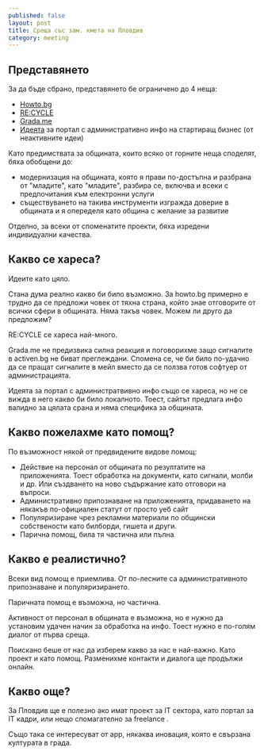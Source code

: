 ```yaml
---
published: false
layout: post
title: Среща със зам. кмета на Пловдив
category: meeting
---
```



## Представянето
За да бъде сбрано, представянето бе ограничено до 4 неща:
 - [Howto.bg](http://www.obshtestvo.bg/project/howto.html)
 - [RE:CYCLE](http://www.obshtestvo.bg/project/recycle.html)
 - [Grada.me](http://www.obshtestvo.bg/project/grada.me.html)
 - [Идеята](https://github.com/obshtestvo-idei/small-business-portal) за портал с административно инфо на стартиращ бизнес (от неактивните идеи)

Като предимствата за общината, които всяко от горните неща споделят, бяха обобщени до:
 - модернизация на общината, която я прави по-достъпна и разбрана от "младите", като "младите", разбира се, включва и всеки с предпочитания към електронни услуги
 - съществуването на такива инструменти изгражда доверие в общината и я опеределя като община с желание за развитие

Отделно, за всеки от споменатите проекти, бяха изредени индивидуални качества.

## Какво се хареса?
Идеите като цяло. 

Стана дума реално какво би било възможно. За howto.bg примерно е трудно да се предложи човек от тяхна страна, който знае отговорите от всички сфери в общината. Няма такъв човек. Можем ли друго да предложим? 

RE:CYCLE се хареса най-много. 

Grada.me не предизвика силна реакция и поговорихме защо сигналите в activen.bg не биват преглеждани. Спомена се, че би било по-удачно да се пращат сигналите в мейл вместо да се ползва готов софтуер от администрацията.

Идеята за портал с администратвивно инфо също се хареса, но не се вижда в него какво би било локалното. Тоест, сайтът предлага инфо валидно за цялата срана и няма специфика за общината.


## Какво пожелахме като помощ?
По възможност някой от предвидените видове помощ:

 - Действие на персонал от общината по резултатите на приложенията. Тоест обработка на документи, като сигнали, молби и др. Или създването на ново съдържание като отговори на въпроси.
 - Административно припознаване на приложенията, придаването на някакъв по-официален статут от просто уеб сайт
 - Популяризиране чрез рекламни материали по общински собствености като билборди, гишета и други.
 - Парична помощ, била тя частична или пълна

## Какво е реалистично?
Всеки вид помощ е приемлива. От по-лесните са административното припознаване и популяризирането.

Паричната помощ е възможнa, но частична.

Активност от персонал в общината е възможна, но е нужно да установим удачен начин за обработка на инфо. Тоест нужно е по-голям диалог от първа среща.

Поискано беше от нас да изберем какво за нас е най-важно. Като проект и като помощ. Разменихме контакти и диалога ще продължи онлайн.

## Какво още?
За Пловдив ще е полезно ако имат проект за IT сектора, като портал за IT кадри, или нещо спомагателно за freelance . 

Също така се интересуват от app, някаква иновация, която е свързана културата в града. 